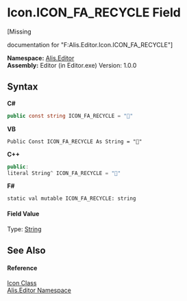 # Icon.ICON_FA_RECYCLE Field
 

\[Missing <summary> documentation for "F:Alis.Editor.Icon.ICON_FA_RECYCLE"\]

**Namespace:**&nbsp;<a href="b150ade4-39de-a232-5f06-d3cdc1b2c538">Alis.Editor</a><br />**Assembly:**&nbsp;Editor (in Editor.exe) Version: 1.0.0

## Syntax

**C#**<br />
``` C#
public const string ICON_FA_RECYCLE = ""
```

**VB**<br />
``` VB
Public Const ICON_FA_RECYCLE As String = ""
```

**C++**<br />
``` C++
public:
literal String^ ICON_FA_RECYCLE = ""
```

**F#**<br />
``` F#
static val mutable ICON_FA_RECYCLE: string
```


#### Field Value
Type: <a href="https://docs.microsoft.com/dotnet/api/system.string" target="_blank">String</a>

## See Also


#### Reference
<a href="cc0f883c-67f8-f772-c6d7-a60b129f22a7">Icon Class</a><br /><a href="b150ade4-39de-a232-5f06-d3cdc1b2c538">Alis.Editor Namespace</a><br />